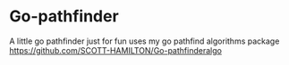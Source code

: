 # Go-pathfinder
A little go pathfinder just for fun
uses my go pathfind algorithms package https://github.com/SCOTT-HAMILTON/Go-pathfinderalgo
